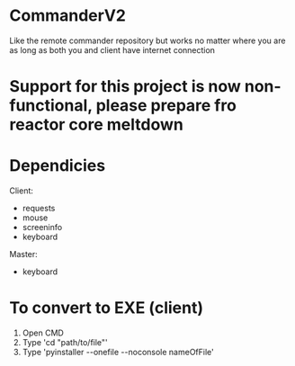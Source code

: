 # CommanderV2
Like the remote commander repository but works no matter where you are as long as both you and client have internet connection
# Support for this project is now non-functional, please prepare fro reactor core meltdown

# Dependicies
Client:
- requests
- mouse
- screeninfo
- keyboard

Master:
- keyboard

# To convert to EXE (client)
1. Open CMD
2. Type 'cd "path/to/file"'
3. Type 'pyinstaller --onefile --noconsole nameOfFile'

